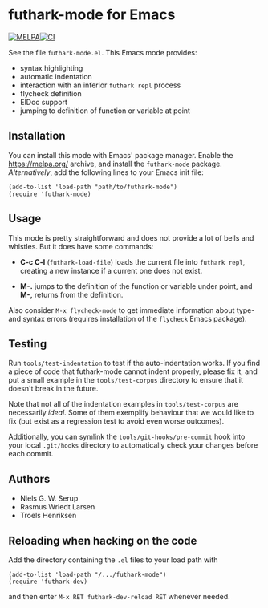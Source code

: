 # futhark-mode for Emacs

[![MELPA](https://melpa.org/packages/futhark-mode-badge.svg)](https://melpa.org/#/futhark-mode)[![CI](https://github.com/diku-dk/futhark-mode/workflows/CI/badge.svg)](https://github.com/diku-dk/futhark-mode/actions)

See the file `futhark-mode.el`.  This Emacs mode provides:

  * syntax highlighting
  * automatic indentation
  * interaction with an inferior `futhark repl` process
  * flycheck definition
  * ElDoc support
  * jumping to definition of function or variable at point

## Installation

You can install this mode with Emacs' package manager.  Enable the
https://melpa.org/ archive, and install the `futhark-mode` package.
*Alternatively*, add the following lines to your Emacs init file:

    (add-to-list 'load-path "path/to/futhark-mode")
    (require 'futhark-mode)

## Usage

This mode is pretty straightforward and does not provide a lot of
bells and whistles.  But it does have some commands:

  * **C-c C-l** (`futhark-load-file`) loads the current file into
    `futhark repl`, creating a new instance if a current one does not
    exist.

  * **M-.** jumps to the definition of the function or variable under
    point, and **M-,** returns from the definition.

Also consider `M-x flycheck-mode` to get immediate information about
type- and syntax errors (requires installation of the `flycheck` Emacs
package).

## Testing

Run `tools/test-indentation` to test if the auto-indentation works.  If
you find a piece of code that futhark-mode cannot indent properly,
please fix it, and put a small example in the `tools/test-corpus`
directory to ensure that it doesn't break in the future.

Note that not all of the indentation examples in `tools/test-corpus` are
necessarily *ideal*.  Some of them exemplify behaviour that we would
like to fix (but exist as a regression test to avoid even worse
outcomes).

Additionally, you can symlink the `tools/git-hooks/pre-commit` hook into
your local `.git/hooks` directory to automatically check your changes
before each commit.

## Authors

  + Niels G. W. Serup
  + Rasmus Wriedt Larsen
  + Troels Henriksen

## Reloading when hacking on the code

Add the directory containing the `.el` files to your load path with

    (add-to-list 'load-path "/.../futhark-mode")
    (require 'futhark-dev)

and then enter `M-x RET futhark-dev-reload RET` whenever needed.
